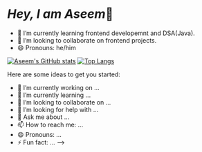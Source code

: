 # *Hey, I am Aseem*👋
- 🌱 I’m currently learning frontend developemnt and DSA(Java).
- 👯 I’m looking to collaborate on frontend projects.
- 😄 Pronouns: he/him

<!--START_SECTION:activity-->
[![Aseem's GitHub stats](https://github-readme-stats.vercel.app/api?username=AseemsGit&count_private=true&show_icons=true&theme=aura)](https://github.com/anuraghazra/github-readme-stats)
[![Top Langs](https://github-readme-stats.vercel.app/api/top-langs/?username=AseemsGit&layout=compact&card_width=400)](https://github.com/anuraghazra/github-readme-stats)
<!--END_SECTION:activity-->


Here are some ideas to get you started:

- 🔭 I’m currently working on ...
- 🌱 I’m currently learning ...
- 👯 I’m looking to collaborate on ...
- 🤔 I’m looking for help with ...
- 💬 Ask me about ...
- 📫 How to reach me: ...
- 😄 Pronouns: ...
- ⚡ Fun fact: ...
-->

